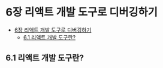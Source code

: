 # 6장 리액트 개발 도구로 디버깅하기

- [6장 리액트 개발 도구로 디버깅하기](#6장-리액트-개발-도구로-디버깅하기)
  - [6.1 리액트 개발 도구란?](#61-리액트-개발-도구란)

## 6.1 리액트 개발 도구란?
